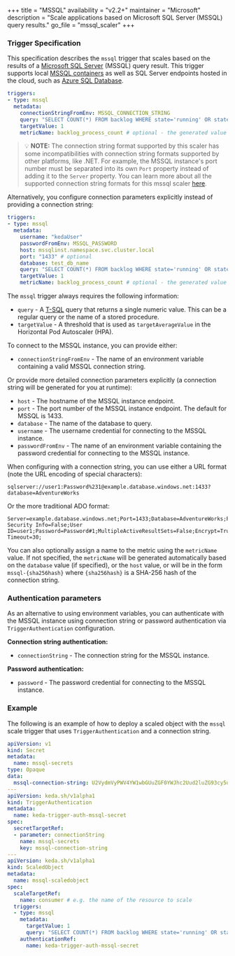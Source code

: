 +++
title = "MSSQL"
availability = "v2.2+"
maintainer = "Microsoft"
description = "Scale applications based on Microsoft SQL Server (MSSQL) query results."
go_file = "mssql_scaler"
+++

### Trigger Specification

This specification describes the `mssql` trigger that scales based on the results of a [Microsoft SQL Server](https://www.microsoft.com/sql-server/) (MSSQL) query result. This trigger supports local [MSSQL containers](https://hub.docker.com/_/microsoft-mssql-server) as well as SQL Server endpoints hosted in the cloud, such as [Azure SQL Database](https://azure.microsoft.com/services/sql-database/).

```yaml
triggers:
- type: mssql
  metadata:
    connectionStringFromEnv: MSSQL_CONNECTION_STRING
    query: "SELECT COUNT(*) FROM backlog WHERE state='running' OR state='queued'"
    targetValue: 1
    metricName: backlog_process_count # optional - the generated value would be `mssql-{sha256hash}`
```

> 💡 **NOTE:** The connection string format supported by this scaler has some incompatibilities with connection string formats supported by other platforms, like .NET. For example, the MSSQL instance's port number must be separated into its own `Port` property instead of adding it to the `Server` property. You can learn more about all the supported connection string formats for this mssql scaler [here](https://github.com/denisenkom/go-mssqldb#the-connection-string-can-be-specified-in-one-of-three-formats).

Alternatively, you configure connection parameters explicitly instead of providing a connection string:

```yaml
triggers:
- type: mssql
  metadata:
    username: "kedaUser"
    passwordFromEnv: MSSQL_PASSWORD
    host: mssqlinst.namespace.svc.cluster.local
    port: "1433" # optional
    database: test_db_name
    query: "SELECT COUNT(*) FROM backlog WHERE state='running' OR state='queued'"
    targetValue: 1
    metricName: backlog_process_count # optional - the generated value would be `mssql-test_db_name`
```

The `mssql` trigger always requires the following information:

- `query` - A [T-SQL](https://docs.microsoft.com/sql/t-sql/language-reference) query that returns a single numeric value. This can be a regular query or the name of a stored procedure.
- `targetValue` - A threshold that is used as `targetAverageValue` in the Horizontal Pod Autoscaler (HPA).

To connect to the MSSQL instance, you can provide either:

- `connectionStringFromEnv` - The name of an environment variable containing a valid MSSQL connection string.

Or provide more detailed connection parameters explicitly (a connection string will be generated for you at runtime):

- `host` - The hostname of the MSSQL instance endpoint.
- `port` - The port number of the MSSQL instance endpoint. The default for MSSQL is 1433.
- `database` - The name of the database to query.
- `username` - The username credential for connecting to the MSSQL instance.
- `passwordFromEnv` - The name of an environment variable containing the password credential for connecting to the MSSQL instance.

When configuring with a connection string, you can use either a URL format (note the URL encoding of special characters):

```
sqlserver://user1:Password%231@example.database.windows.net:1433?database=AdventureWorks
```

Or the more traditional ADO format:

```
Server=example.database.windows.net;Port=1433;Database=AdventureWorks;Persist Security Info=False;User ID=user1;Password=Password#1;MultipleActiveResultSets=False;Encrypt=True;TrustServerCertificate=False;Connection Timeout=30;
```

You can also optionally assign a name to the metric using the `metricName` value. If not specified, the `metricName` will be generated automatically based on the `database` value (if specified), or the `host` value, or will be in the form `mssql-{sha256hash}` where `{sha256hash}` is a SHA-256 hash of the connection string.

### Authentication parameters

As an alternative to using environment variables, you can authenticate with the MSSQL instance using connection string or password authentication via `TriggerAuthentication` configuration.

**Connection string authentication:**

- `connectionString` - The connection string for the MSSQL instance.

**Password authentication:**

- `password` - The password credential for connecting to the MSSQL instance.

### Example

The following is an example of how to deploy a scaled object with the `mssql` scale trigger that uses `TriggerAuthentication` and a connection string.

```yaml
apiVersion: v1
kind: Secret
metadata:
  name: mssql-secrets
type: Opaque
data:
  mssql-connection-string: U2VydmVyPWV4YW1wbGUuZGF0YWJhc2Uud2luZG93cy5uZXQ7cG9ydD0xNDMzO0RhdGFiYXNlPUFkdmVudHVyZVdvcmtzO1BlcnNpc3QgU2VjdXJpdHkgSW5mbz1GYWxzZTtVc2VyIElEPXVzZXIxO1Bhc3N3b3JkPVBhc3N3b3JkIzE7RW5jcnlwdD1UcnVlO1RydXN0U2VydmVyQ2VydGlmaWNhdGU9RmFsc2U7 # base64 encoded value of MSSQL connectionString of format "Server=example.database.windows.net;port=1433;Database=AdventureWorks;Persist Security Info=False;User ID=user1;Password=Password#1;Encrypt=True;TrustServerCertificate=False;"
---
apiVersion: keda.sh/v1alpha1
kind: TriggerAuthentication
metadata:
  name: keda-trigger-auth-mssql-secret
spec:
  secretTargetRef:
  - parameter: connectionString
    name: mssql-secrets
    key: mssql-connection-string
---
apiVersion: keda.sh/v1alpha1
kind: ScaledObject
metadata:
  name: mssql-scaledobject
spec:
  scaleTargetRef:
    name: consumer # e.g. the name of the resource to scale
  triggers:
  - type: mssql
    metadata:
      targetValue: 1
      query: "SELECT COUNT(*) FROM backlog WHERE state='running' OR state='queued'"
    authenticationRef:
      name: keda-trigger-auth-mssql-secret
```
